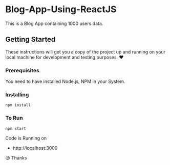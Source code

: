 # Blog-App-Using-ReactJS

This is a Blog App containing 1000 users data.

## Getting Started

These instructions will get you a copy of the project up and running on your local machine for development and testing purposes. :heart:

### Prerequisites

You need to have installed Node.js, NPM in your System.

### Installing
```
npm install
```

### To Run
```
npm start
```

Code is Running on 
+ http://localhost:3000

:heart_eyes: Thanks

